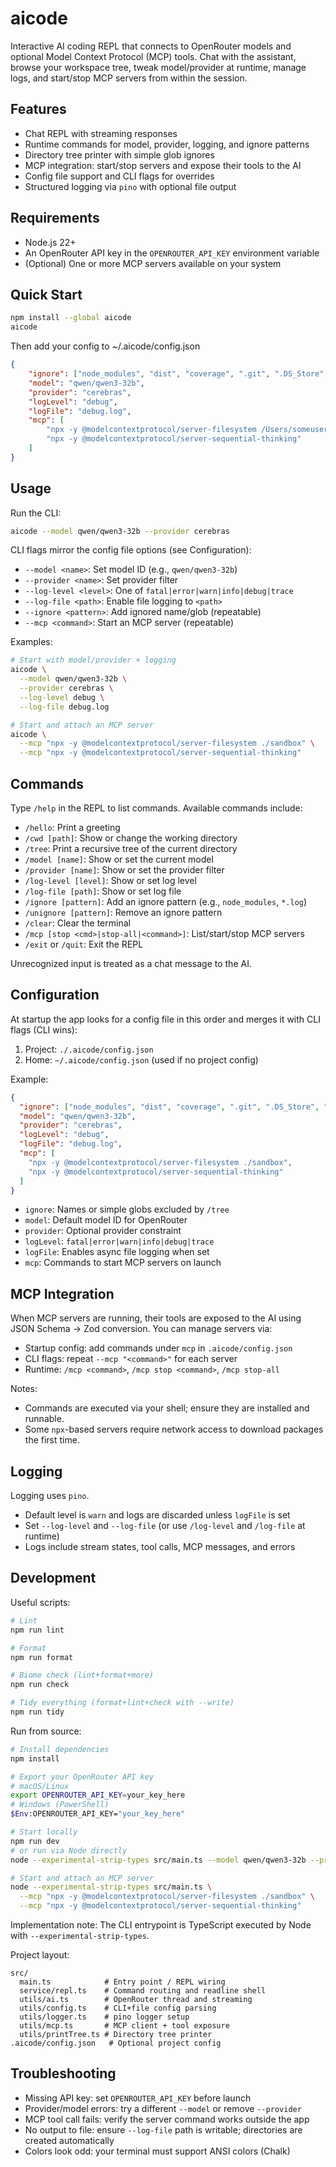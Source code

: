# aicode

Interactive AI coding REPL that connects to OpenRouter models and optional Model Context Protocol (MCP) tools. Chat with the assistant, browse your workspace tree, tweak model/provider at runtime, manage logs, and start/stop MCP servers from within the session.

## Features

- Chat REPL with streaming responses
- Runtime commands for model, provider, logging, and ignore patterns
- Directory tree printer with simple glob ignores
- MCP integration: start/stop servers and expose their tools to the AI
- Config file support and CLI flags for overrides
- Structured logging via `pino` with optional file output

## Requirements

- Node.js 22+
- An OpenRouter API key in the `OPENROUTER_API_KEY` environment variable
- (Optional) One or more MCP servers available on your system

## Quick Start

```bash
npm install --global aicode
aicode
```

Then add your config to ~/.aicode/config.json

```json
{
	"ignore": ["node_modules", "dist", "coverage", ".git", ".DS_Store", "*.log"],
	"model": "qwen/qwen3-32b",
	"provider": "cerebras",
	"logLevel": "debug",
	"logFile": "debug.log",
	"mcp": [
		"npx -y @modelcontextprotocol/server-filesystem /Users/someuser/somefolder",
		"npx -y @modelcontextprotocol/server-sequential-thinking"
	]
}
```

## Usage

Run the CLI:

```bash
aicode --model qwen/qwen3-32b --provider cerebras
```

CLI flags mirror the config file options (see Configuration):

- `--model <name>`: Set model ID (e.g., `qwen/qwen3-32b`)
- `--provider <name>`: Set provider filter
- `--log-level <level>`: One of `fatal|error|warn|info|debug|trace`
- `--log-file <path>`: Enable file logging to `<path>`
- `--ignore <pattern>`: Add ignored name/glob (repeatable)
- `--mcp <command>`: Start an MCP server (repeatable)

Examples:

```bash
# Start with model/provider + logging
aicode \
  --model qwen/qwen3-32b \
  --provider cerebras \
  --log-level debug \
  --log-file debug.log

# Start and attach an MCP server
aicode \
  --mcp "npx -y @modelcontextprotocol/server-filesystem ./sandbox" \
  --mcp "npx -y @modelcontextprotocol/server-sequential-thinking"
```

## Commands

Type `/help` in the REPL to list commands. Available commands include:

- `/hello`: Print a greeting
- `/cwd [path]`: Show or change the working directory
- `/tree`: Print a recursive tree of the current directory
- `/model [name]`: Show or set the current model
- `/provider [name]`: Show or set the provider filter
- `/log-level [level]`: Show or set log level
- `/log-file [path]`: Show or set log file
- `/ignore [pattern]`: Add an ignore pattern (e.g., `node_modules`, `*.log`)
- `/unignore [pattern]`: Remove an ignore pattern
- `/clear`: Clear the terminal
- `/mcp [stop <cmd>|stop-all|<command>]`: List/start/stop MCP servers
- `/exit` or `/quit`: Exit the REPL

Unrecognized input is treated as a chat message to the AI.

## Configuration

At startup the app looks for a config file in this order and merges it with CLI flags (CLI wins):

1) Project: `./.aicode/config.json`
2) Home: `~/.aicode/config.json` (used if no project config)

Example:

```json
{
  "ignore": ["node_modules", "dist", "coverage", ".git", ".DS_Store", "*.log"],
  "model": "qwen/qwen3-32b",
  "provider": "cerebras",
  "logLevel": "debug",
  "logFile": "debug.log",
  "mcp": [
    "npx -y @modelcontextprotocol/server-filesystem ./sandbox",
    "npx -y @modelcontextprotocol/server-sequential-thinking"
  ]
}
```

- `ignore`: Names or simple globs excluded by `/tree`
- `model`: Default model ID for OpenRouter
- `provider`: Optional provider constraint
- `logLevel`: `fatal|error|warn|info|debug|trace`
- `logFile`: Enables async file logging when set
- `mcp`: Commands to start MCP servers on launch

## MCP Integration

When MCP servers are running, their tools are exposed to the AI using JSON Schema → Zod conversion. You can manage servers via:

- Startup config: add commands under `mcp` in `.aicode/config.json`
- CLI flags: repeat `--mcp "<command>"` for each server
- Runtime: `/mcp <command>`, `/mcp stop <command>`, `/mcp stop-all`

Notes:

- Commands are executed via your shell; ensure they are installed and runnable.
- Some `npx`-based servers require network access to download packages the first time.

## Logging

Logging uses `pino`.

- Default level is `warn` and logs are discarded unless `logFile` is set
- Set `--log-level` and `--log-file` (or use `/log-level` and `/log-file` at runtime)
- Logs include stream states, tool calls, MCP messages, and errors

## Development

Useful scripts:

```bash
# Lint
npm run lint

# Format
npm run format

# Biome check (lint+format+more)
npm run check

# Tidy everything (format+lint+check with --write)
npm run tidy
```

Run from source:

```bash
# Install dependencies
npm install

# Export your OpenRouter API key
# macOS/Linux
export OPENROUTER_API_KEY=your_key_here
# Windows (PowerShell)
$Env:OPENROUTER_API_KEY="your_key_here"

# Start locally
npm run dev
# or run via Node directly
node --experimental-strip-types src/main.ts --model qwen/qwen3-32b --provider cerebras

# Start and attach an MCP server
node --experimental-strip-types src/main.ts \
  --mcp "npx -y @modelcontextprotocol/server-filesystem ./sandbox" \
  --mcp "npx -y @modelcontextprotocol/server-sequential-thinking"
```

Implementation note: The CLI entrypoint is TypeScript executed by Node with `--experimental-strip-types`.

Project layout:

```
src/
  main.ts            # Entry point / REPL wiring
  service/repl.ts    # Command routing and readline shell
  utils/ai.ts        # OpenRouter thread and streaming
  utils/config.ts    # CLI+file config parsing
  utils/logger.ts    # pino logger setup
  utils/mcp.ts       # MCP client + tool exposure
  utils/printTree.ts # Directory tree printer
.aicode/config.json   # Optional project config
```

## Troubleshooting

- Missing API key: set `OPENROUTER_API_KEY` before launch
- Provider/model errors: try a different `--model` or remove `--provider`
- MCP tool call fails: verify the server command works outside the app
- No output to file: ensure `--log-file` path is writable; directories are created automatically
- Colors look odd: your terminal must support ANSI colors (Chalk)
